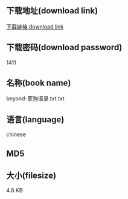 ## 下载地址(download link)
[下载链接 download link](https://voluble-croquembouche-d321dc.netlify.app/?s=beyond-%E5%AE%B6%E9%A9%B9%E8%AF%AD%E5%BD%95.txt)

## 下载密码(download password)
1411

## 名称(book name)
beyond-家驹语录.txt.txt

## 语言(language)
chinese

## MD5


## 大小(filesize)
4.8 KB
